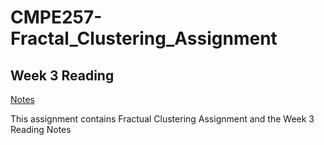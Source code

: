 # CMPE257-Fractal_Clustering_Assignment

## Week 3 Reading

[Notes](https://docs.google.com/document/d/15C7uw7g3XWxXIeziFoieAEd50tgezg1OO4pE6zHMOB4/edit?usp=sharing)

This assignment contains Fractual Clustering Assignment and the Week 3 Reading Notes
